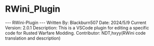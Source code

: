 # RWini_Plugin

--- RWini-Plugin ---
Written By: Blackburn507
Date: 2024/5/9
Current Version: 2.0.1
Description: This is a VSCode plugin for editing a specific code for Rusted Warfare Modding.
Contributor: NDT,hxyy(RWini code translation and description)



